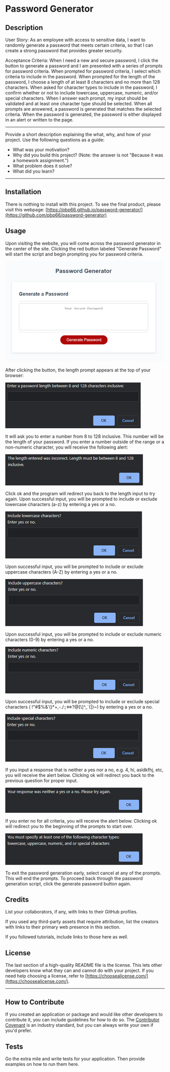 # Password Generator

## Description
User Story: As an employee with access to sensitive data, I want to randomly generate a password that meets certain criteria, so that I can create a strong password that provides greater security.

Acceptance Criteria: When I need a new and secure password, I click the button to generate a password and I am presented with a series of prompts for password criteria. When prompted for password criteria, I select which criteria to include in the password. When prompted for the length of the password, I choose a length of at least 8 characters and no more than 128 characters. When asked for character types to include in the password, I confirm whether or not to include lowercase, uppercase, numeric, and/or special characters. When I answer each prompt, my input should be validated and at least one character type should be selected. When all prompts are answered, a password is generated that matches the selected criteria. When the password is generated, the password is either displayed in an alert or written to the page.

---

Provide a short description explaining the what, why, and how of your project. Use the following questions as a guide:

- What was your motivation?
- Why did you build this project? (Note: the answer is not "Because it was a homework assignment.")
- What problem does it solve?
- What did you learn?

---
## Installation

There is nothing to install with this project. To see the final product, please visit this webpage: [https://pbp66.github.io/password-generator/](https://github.com/pbp66/password-generator)

## Usage

Upon visiting the website, you will come across the password generator in the center of the site. Clicking the red button labeled "Generate Password" will start the script and begin prompting you for password criteria.

![Click a large red button to generate a password](./assets/images/password-generator-overview.png)

After clicking the button, the length prompt appears at the top of your browser:

![Prompt appears asking you to input a password length between 8 and 128 characters inclusive.](./assets/images/length-criteria.png)

It will ask you to enter a number from 8 to 128 inclusive. This number will be the length of your password. If you enter a number outside of the range or a non-numeric character, you will receive the following alert:

![Alert indicating the entered length was incorrect.](./assets/images/wrong-length-input.png)

Click ok and the program will redirect you back to the length input to try again.
Upon successful input, you will be prompted to include or exclude lowercase characters (a-z) by entering a yes or a no.

![Prompt to include lowercase characters in the password generation](./assets/images/lowercase-input.png)

Upon successful input, you will be prompted to include or exclude uppercase characters (A-Z) by entering a yes or a no.

![Prompt to include uppercase characters in the password generation](./assets/images/uppercase-input.png)

Upon successful input, you will be prompted to include or exclude numeric characters (0-9) by entering a yes or a no.

![Prompt to include numeric characters in the password generation](./assets/images/numeric-input.png)

Upon successful input, you will be prompted to include or exclude special characters ( !"#$%&'()*+,-./:;<=>?@[\\]^_`{|}~) by entering a yes or a no.

![Prompt to include special characters in the password generation](./assets/images/special-character-input.png)

If you input a response that is neither a yes nor a no, e.g. 4, hi, asldkfhj, etc, you will receive the alert below. Clicking ok will redirect you back to the previous question for proper input.

![alt text](./assets/images/wrong-input.png)

If you enter no for all criteria, you will receive the alert below. Clicking ok will redirect you to the beginning of the prompts to start over. 

![alt text](./assets/images/no-criteria-specified.png)

To exit the password generation early, select cancel at any of the prompts. This will end the prompts. To proceed back through the password generation script, click the generate password button again.

## Credits

List your collaborators, if any, with links to their GitHub profiles.

If you used any third-party assets that require attribution, list the creators with links to their primary web presence in this section.

If you followed tutorials, include links to those here as well.

## License

The last section of a high-quality README file is the license. This lets other developers know what they can and cannot do with your project. If you need help choosing a license, refer to [https://choosealicense.com/](https://choosealicense.com/).

---

## How to Contribute

If you created an application or package and would like other developers to contribute it, you can include guidelines for how to do so. The [Contributor Covenant](https://www.contributor-covenant.org/) is an industry standard, but you can always write your own if you'd prefer.

## Tests

Go the extra mile and write tests for your application. Then provide examples on how to run them here.